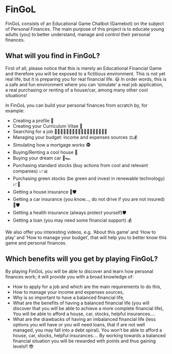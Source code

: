 # FinGoL

FinGoL consists of an Educational Game Chatbot (Gamebot) on the subject of Personal Finances. The main purpose of this project is to educate young adults (you) to better understand, manage and control their personal finances.

## What will you find in FinGoL?

First of all, please notice that this is merely an Educational Financial Game and therefore you will be exposed to a fictitious environment. This is not yet real life, but it is preparing you for real financial life. 😃 
In order words, this is a safe and fun environment where you can ‘simulate’ a real job application, a real purchasing or renting of a house/car, among many other cool situations!

In FinGoL you can build your personal finances from scratch by, for example:
- Creating a profile 👤
- Creating your Curriculum Vitae 📝
- Searching for a job 👩🏻‍🌾👨🏻‍🍳👩🏻‍🔬👨🏻‍🎨👩🏻‍🚀👨🏻‍⚖️
- Managing your budget: income and expenses sources ⚖️💰
- Simulating how a mortgage works 🕵️
- Buying/Renting a cool house 🏡
- Buying your dream car 🚗🏎️
- Purchasing standard stocks (buy actions from cool and relevant companies) 📈📊
- Purchasing green stocks (be green and invest in renewable technology) 📈🌿
- Getting a house insurance 🏡🛡️
- Getting a car insurance (you know..., do not drive if you are not insured) 🚗🛡️
- Getting a health insurance (always protect yourself)🛡️
- Getting a loan (you may need some financial support) 💰

We also offer you interesting videos, e.g. ‘About this game’ and ‘How to play’ and ‘How to manage your budget’, that will help you to better know this game and personal finances.

## Which benefits will you get by playing FinGoL?

By playing FinGoL you will be able to discover and learn how personal finances work; it will provide you with a broad knowledge of:
- How to apply for a job and which are the main requirements to do this, 
- How to manage your income and expenses sources, 
- Why is so important to have a balanced financial life, 
- What are the benefits of having a balanced financial life (you will discover that you will be able to achieve a more complete financial life),
    You will be able to afford a house, car, stocks, helpful insurances….
- What are the drawbacks of having an imbalanced financial life (less options you will have or you will need loans, that if are not well managed, you may fall into a debt spiral).
    You won’t be able to afford a house, car, stocks, helpful insurances….
By working towards a balanced financial situation you will be rewarded with points and thus gaining levels!! 😎
